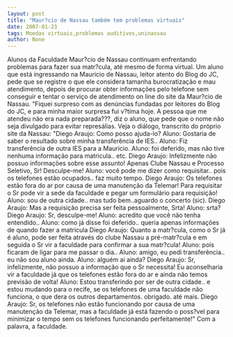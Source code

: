 ```yaml
---
layout: post
title: "Maur?cio de Nassau também tem problemas virtuais"
date: 2007-01-23
tags: Moedas virtuais,problemas auditivos,uninassau
author: None
---
```

Alunos da Faculdade Maur?cio de Nassau continuam enfrentando problemas para fazer sua matr?cula, até mesmo de forma virtual.
Um aluno que está ingressando na Mauricio de Nassau, leitor atento do Blog do JC, pede que se registre o que ele considera tamanha burocratização e mau atendimento, depois de procurar obter informações pelo telefone sem conseguir e tentar o serviço de atendimento on line do site da Maur?cio de Nassau.
“Fiquei surpreso com as denúncias fundadas por leitores do Blog do JC, e para minha maior surpresa fui v?tima hoje. A pessoa que me atendeu não era nada preparada???, diz o aluno, que pede que o nome não seja divulgado para evitar represálias.
Veja o diálogo, transcrito do próprio site da Nassau:
\"Diego Araujo: Como posso ajuda-lo?
Aluno: Gostaria de saber o resultado sobre minha transferência de IES..
Aluno: Fiz transferência de outra IES para a Mauricio.
Aluno: foi deferido, mas não tive nenhuma informação para matricula.. etc.
Diego Araujo: Infelizmente não possuo informações sobre esse assunto! Apenas Clube Nassau e Processo Seletivo, Sr! Desculpe-me!
Aluno: você pode me dizer como requisitar.. pois os telefones estão ocupados.. faz muito tempo.
Diego Araujo: Os telefones estão fora do ar por causa de uma manutenção da Telemar! Para requisitar o Sr pode vir a sede da faculdade e pegar um formulário para requisição!
Aluno: sou de outra cidade.. mas tudo bem..aguardo o concerto (sic).
Diego Araujo: Mas a requisição precisa ser feita pessoalmente, Srta!
Aluno: srta?
Diego Araujo: Sr, desculpe-me!
Aluno: acredito que você não tenha entendido..
Aluno: como já disse foi deferido.. queria apenas informações de quando fazer a matricula
Diego Araujo: Quanto a matr?cula, como o Sr já é aluno, pode ser feita através do clube Nassau a pré-matr?cula e em seguida o Sr vir a faculdade para confirmar a sua matr?cula!
Aluno: pois ficaram de ligar para me passar o dia..
Aluno: amigo, eu pedi transferência.. eu não sou aluno ainda.
Aluno: alguém ai ainda?
Diego Araujo: Sr, infelizmente, não possuo a informação que o Sr necessita! Eu aconselharia vir a faculdade já que os telefones estão fora do ar e ainda não temos previsão de volta!
Aluno: Estou transferindo por ser de outra cidade.. e estou mudando para o recife, se os telefones de uma faculdade não funciona, o que dera os outros departamentos. obrigado. até mais.
Diego Araujo: Sr, os telefones não estão funcionando por causa de uma manutenção da Telemar, mas a faculdade já está fazendo o poss?vel para minimizar o tempo sem os telefones funcionando perfeitamente!\"
Com a palavra, a faculdade. 